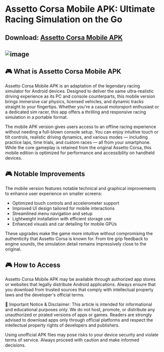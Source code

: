 # Assetto Corsa Mobile APK: Ultimate Racing Simulation on the Go
## Download: [Assetto Corsa Mobile APK](https://apkmodjoy.net/assetto-corsa-mobile/)
![image](https://github.com/user-attachments/assets/9b1854f2-2c21-4900-a28b-965da103c701)
---------
## 🎮 What is Assetto Corsa Mobile APK

Assetto Corsa Mobile APK is an adaptation of the legendary racing simulator for Android devices. Designed to deliver the same ultra-realistic driving experience as its PC and console counterparts, this mobile version brings immersive car physics, licensed vehicles, and dynamic tracks straight to your fingertips. Whether you're a casual motorsport enthusiast or a dedicated sim racer, this app offers a thrilling and responsive racing simulation in a portable format.

The mobile APK version gives users access to an offline racing experience without needing a full-blown console setup. You can enjoy intuitive touch or tilt controls, realistic driving dynamics, and various modes — including practice laps, time trials, and custom races — all from your smartphone. While the core gameplay is retained from the original Assetto Corsa, this mobile edition is optimized for performance and accessibility on handheld devices.

## 🎮 Notable Improvements

The mobile version features notable technical and graphical improvements to enhance user experience on smaller screens:

* Optimized touch controls and accelerometer support
* Improved UI design tailored for mobile interactions
* Streamlined menu navigation and setup
* Lightweight installation with efficient storage use
* Enhanced visuals and car detailing for mobile GPUs

These upgrades make the game more intuitive without compromising the authenticity that Assetto Corsa is known for. From tire grip feedback to engine sounds, the simulation detail remains impressively close to the original.

## 🎮 How to Access

Assetto Corsa Mobile APK may be available through authorized app stores or websites that legally distribute Android applications. Always ensure that you download from trusted sources that comply with intellectual property laws and the developer's official terms.

🚨 Important Notice & Disclaimer:
This article is intended for informational and educational purposes only. We do not host, promote, or distribute any unauthorized or pirated versions of apps or games. Readers are strongly advised to download apps only through official platforms and respect the intellectual property rights of developers and publishers.

Using unofficial APK files may pose risks to your device security and violate terms of service. Always proceed with caution and make informed decisions.
<!--

**Here are some ideas to get you started:**

🙋‍♀️ A short introduction - what is your organization all about?
🌈 Contribution guidelines - how can the community get involved?
👩‍💻 Useful resources - where can the community find your docs? Is there anything else the community should know?
🍿 Fun facts - what does your team eat for breakfast?
🧙 Remember, you can do mighty things with the power of [Markdown](https://docs.github.com/github/writing-on-github/getting-started-with-writing-and-formatting-on-github/basic-writing-and-formatting-syntax)
-->

